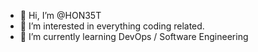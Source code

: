 - 👋 Hi, I’m @HON35T
- 👀 I’m interested in everything coding related.
- 🌱 I’m currently learning DevOps / Software Engineering
